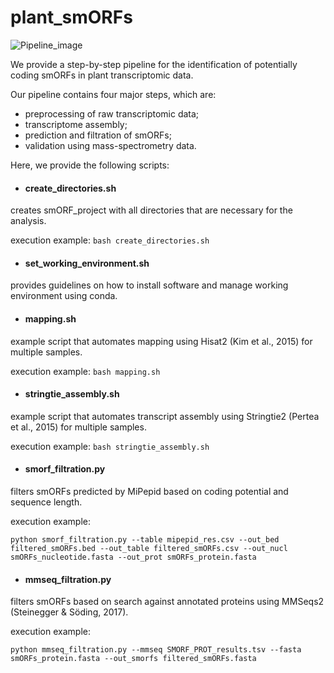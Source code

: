 # plant_smORFs

![Pipeline_image](https://github.com/user-attachments/assets/835587cf-cad3-4385-9779-ce67d2e30abd)

We provide a step-by-step pipeline for the identification of potentially coding smORFs in plant transcriptomic data. 

Our pipeline contains four major steps, which are:
- preprocessing of raw transcriptomic data;
- transcriptome assembly;
- prediction and filtration of smORFs;
- validation using mass-spectrometry data.


Here, we provide the following scripts:
- #### create_directories.sh
creates smORF_project with all directories that are necessary for the analysis.

execution example: 
```bash create_directories.sh```


- #### set_working_environment.sh
provides guidelines on how to install software and manage working environment using conda.


- #### mapping.sh
example script that automates mapping using Hisat2 (Kim et al., 2015) for multiple samples.

execution example: 
```bash mapping.sh```

- #### stringtie_assembly.sh
example script that automates transcript assembly using Stringtie2 (Pertea et al., 2015) for multiple samples.

execution example: 
```bash stringtie_assembly.sh```


- #### smorf_filtration.py
filters smORFs predicted by MiPepid based on coding potential and sequence length.

execution example:

```python smorf_filtration.py --table mipepid_res.csv --out_bed filtered_smORFs.bed --out_table filtered_smORFs.csv --out_nucl smORFs_nucleotide.fasta --out_prot smORFs_protein.fasta ```




- #### mmseq_filtration.py
filters smORFs based on search against annotated proteins using MMSeqs2 (Steinegger & Söding, 2017).

execution example: 

```python mmseq_filtration.py --mmseq SMORF_PROT_results.tsv --fasta smORFs_protein.fasta --out_smorfs filtered_smORFs.fasta ```

